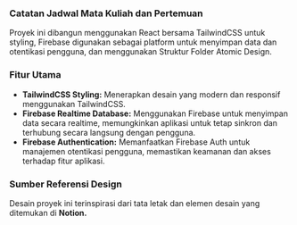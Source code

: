 ### Catatan Jadwal Mata Kuliah dan Pertemuan

Proyek ini dibangun menggunakan React bersama TailwindCSS untuk styling, Firebase digunakan sebagai platform untuk menyimpan data dan otentikasi pengguna, dan menggunakan Struktur Folder Atomic Design.

### Fitur Utama

- <strong>TailwindCSS Styling:</strong> Menerapkan desain yang modern dan responsif menggunakan TailwindCSS.
- <strong>Firebase Realtime Database:</strong> Menggunakan Firebase untuk menyimpan data secara realtime, memungkinkan aplikasi untuk tetap sinkron dan terhubung secara langsung dengan pengguna.
- <strong>Firebase Authentication:</strong> Memanfaatkan Firebase Auth untuk manajemen otentikasi pengguna, memastikan keamanan dan akses terhadap fitur aplikasi.

### Sumber Referensi Design

Desain proyek ini terinspirasi dari tata letak dan elemen desain yang ditemukan di <strong>Notion.</strong>
